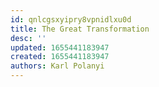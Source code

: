 ```yaml
---
id: qnlcgsxyipry8vpnidlxu0d
title: The Great Transformation
desc: ''
updated: 1655441183947
created: 1655441183947
authors: Karl Polanyi
---
```


